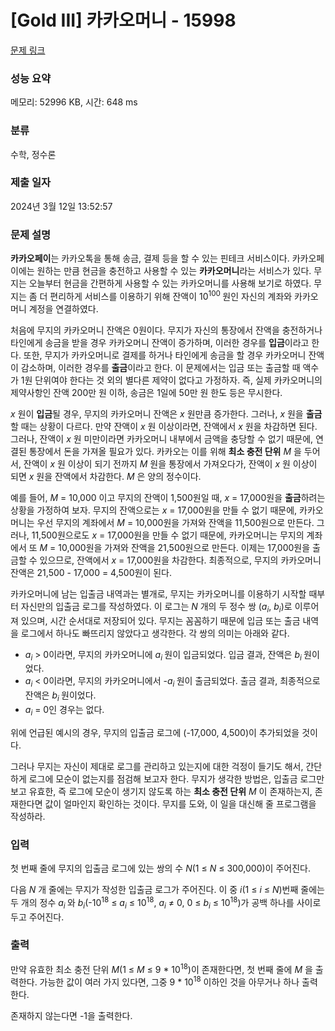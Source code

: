 # [Gold III] 카카오머니 - 15998 

[문제 링크](https://www.acmicpc.net/problem/15998) 

### 성능 요약

메모리: 52996 KB, 시간: 648 ms

### 분류

수학, 정수론

### 제출 일자

2024년 3월 12일 13:52:57

### 문제 설명

<p><strong>카카오페이</strong>는 카카오톡을 통해 송금, 결제 등을 할 수 있는 핀테크 서비스이다. 카카오페이에는 원하는 만큼 현금을 충전하고 사용할 수 있는 <strong>카카오머니</strong>라는 서비스가 있다. 무지는 오늘부터 현금을 간편하게 사용할 수 있는 카카오머니를 사용해 보기로 하였다. 무지는 좀 더 편리하게 서비스를 이용하기 위해 잔액이 10<sup>100 </sup>원인 자신의 계좌와 카카오머니 계정을 연결하였다.</p>

<p>처음에 무지의 카카오머니 잔액은 0원이다. 무지가 자신의 통장에서 잔액을 충전하거나 타인에게 송금을 받을 경우 카카오머니 잔액이 증가하며, 이러한 경우를 <strong>입금</strong>이라고 한다. 또한, 무지가 카카오머니로 결제를 하거나 타인에게 송금을 할 경우 카카오머니 잔액이 감소하며, 이러한 경우를 <strong>출금</strong>이라고 한다. 이 문제에서는 입금 또는 출금할 때 액수가 1원 단위여야 한다는 것 외의 별다른 제약이 없다고 가정하자. 즉, 실제 카카오머니의 제약사항인 잔액 200만 원 이하, 송금은 1일에 50만 원 한도 등은 무시한다.</p>

<p><em>x </em>원이 <strong>입금</strong>될 경우, 무지의 카카오머니 잔액은 <em>x </em>원만큼 증가한다. 그러나, <em>x </em>원을 <strong>출금</strong>할 때는 상황이 다르다. 만약 잔액이 <em>x </em>원 이상이라면, 잔액에서 <em>x </em>원을 차감하면 된다. 그러나, 잔액이 <em>x </em>원 미만이라면 카카오머니 내부에서 금액을 충당할 수 없기 때문에, 연결된 통장에서 돈을 가져올 필요가 있다. 카카오는 이를 위해 <strong>최소 충전 단위</strong> <em>M </em>을 두어서, 잔액이 <em>x </em>원 이상이 되기 전까지 <em>M </em>원을 통장에서 가져오다가, 잔액이 <em>x </em>원 이상이 되면 <em>x </em>원을 잔액에서 차감한다. <em>M </em>은 양의 정수이다.</p>

<p>예를 들어, <em>M</em> = 10,000 이고 무지의 잔액이 1,500원일 때, <em>x</em> = 17,000원을 <strong>출금</strong>하려는 상황을 가정하여 보자. 무지의 잔액으로는 <em>x</em> = 17,000원을 만들 수 없기 때문에, 카카오머니는 우선 무지의 계좌에서 <em>M</em> = 10,000원을 가져와 잔액을 11,500원으로 만든다. 그러나, 11,500원으로도 <em>x</em> = 17,000원을 만들 수 없기 때문에, 카카오머니는 무지의 계좌에서 또 <em>M</em> = 10,000원을 가져와 잔액을 21,500원으로 만든다. 이제는 17,000원을 출금할 수 있으므로, 잔액에서 <em>x</em> = 17,000원을 차감한다. 최종적으로, 무지의 카카오머니 잔액은 21,500 - 17,000 = 4,500원이 된다.</p>

<p>카카오머니에 남는 입출금 내역과는 별개로, 무지는 카카오머니를 이용하기 시작할 때부터 자신만의 입출금 로그를 작성하였다. 이 로그는 <em>N </em>개의 두 정수 쌍 (<em>a<sub>i</sub></em>, <em>b<sub>i</sub></em>)로 이루어져 있으며, 시간 순서대로 저장되어 있다. 무지는 꼼꼼하기 때문에 입금 또는 출금 내역을 로그에서 하나도 빠뜨리지 않았다고 생각한다. 각 쌍의 의미는 아래와 같다.</p>

<ul>
	<li><em>a<sub>i</sub></em> > 0이라면, 무지의 카카오머니에 <em>a<sub>i </sub></em>원이 입금되었다. 입금 결과, 잔액은 <em>b<sub>i </sub></em>원이었다.</li>
	<li><em>a<sub>i</sub></em> < 0이라면, 무지의 카카오머니에서 -<em>a<sub>i </sub></em>원이 출금되었다. 출금 결과, 최종적으로 잔액은 <em>b<sub>i </sub></em>원이었다.</li>
	<li><em>a<sub>i</sub></em> = 0인 경우는 없다.</li>
</ul>

<p>위에 언급된 예시의 경우, 무지의 입출금 로그에 (-17,000, 4,500)이 추가되었을 것이다.</p>

<p>그러나 무지는 자신이 제대로 로그를 관리하고 있는지에 대한 걱정이 들기도 해서, 간단하게 로그에 모순이 없는지를 점검해 보고자 한다. 무지가 생각한 방법은, 입출금 로그만 보고 유효한, 즉 로그에 모순이 생기지 않도록 하는 <strong>최소 충전 단위</strong> <em>M </em>이 존재하는지, 존재한다면 값이 얼마인지 확인하는 것이다. 무지를 도와, 이 일을 대신해 줄 프로그램을 작성하라.</p>

### 입력 

 <p>첫 번째 줄에 무지의 입출금 로그에 있는 쌍의 수 <em>N</em>(1 ≤ <em>N</em> ≤ 300,000)이 주어진다.</p>

<p>다음 <em>N </em>개 줄에는 무지가 작성한 입출금 로그가 주어진다. 이 중 <em>i</em>(1 ≤ <em>i</em> ≤ <em>N</em>)번째 줄에는 두 개의 정수 <em>a<sub>i </sub></em>와 <em>b<sub>i</sub></em>(-10<sup>18</sup> ≤ <em>a<sub>i</sub></em> ≤ 10<sup>18</sup>, <em>a<sub>i</sub></em> ≠ 0, 0 ≤ <em>b<sub>i</sub></em> ≤ 10<sup>18</sup>)가 공백 하나를 사이로 두고 주어진다.</p>

### 출력 

 <p>만약 유효한 최소 충전 단위 <em>M</em>(1 ≤ <em>M</em> ≤ 9 * 10<sup>18</sup>)이 존재한다면, 첫 번째 줄에 <em>M </em>을 출력한다. 가능한 값이 여러 가지 있다면, 그중 9 * 10<sup>18</sup> 이하인 것을 아무거나 하나 출력한다.</p>

<p>존재하지 않는다면 -1을 출력한다.</p>

